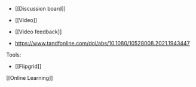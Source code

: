 - [[Discussion board]]
- [[Video]]
- [[Video feedback]]

- https://www.tandfonline.com/doi/abs/10.1080/10528008.2021.1943447

Tools:

- [[Flipgrid]]

[[Online Learning]]
